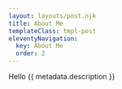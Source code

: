 ```yaml
---
layout: layouts/post.njk
title: About Me
templateClass: tmpl-post
eleventyNavigation:
  key: About Me
  order: 2
---
```

<p>
Hello
{{ metadata.description }}
</p>